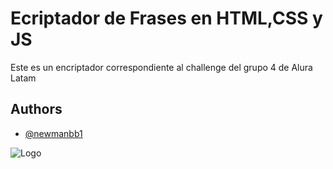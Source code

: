 
# Ecriptador de Frases en HTML,CSS y JS
  Este es un encriptador correspondiente al challenge del grupo 4 de Alura Latam
   




## Authors

- [@newmanbb1](https://github.com/newmanbb1)


![Logo](https://guiadeti.com.br/wp-content/uploads/2022/06/guia-cursos-one.png)

